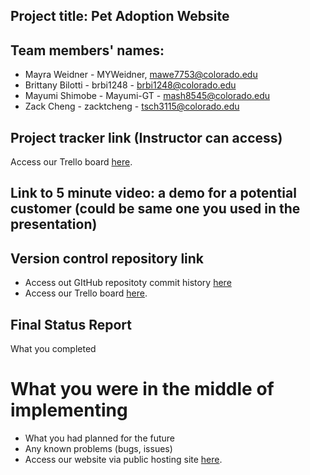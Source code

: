 ## Project title: Pet Adoption Website

## Team members' names:
* Mayra Weidner - MYWeidner, mawe7753@colorado.edu
* Brittany Bilotti - brbi1248 - brbi1248@colorado.edu
* Mayumi Shimobe - Mayumi-GT - mash8545@colorado.edu
* Zack Cheng - zacktcheng - tsch3115@colorado.edu

## Project tracker link (Instructor can access)
Access our Trello board [here](https://trello.com/w/fantasticfour82).

## Link to 5 minute video: a demo for a potential customer (could be same one you used in the presentation)

## Version control repository link
* Access out GItHub repositoty commit history [here](https://github.com/Fantastic4Project3308/PetRescue/commits/main)
* Access our Trello board [here](https://trello.com/w/fantasticfour82).

## Final Status Report

What you completed
# What you were in the middle of implementing
* What you had planned for the future
* Any known problems (bugs, issues)
* Access our website via public hosting site [here](https://fureverpet.onrender.com/).
